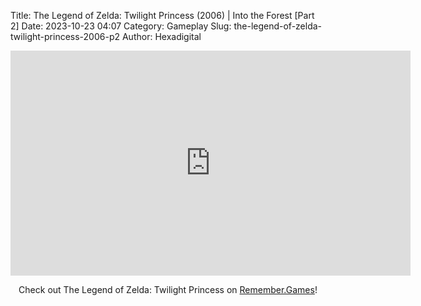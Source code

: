 Title: The Legend of Zelda: Twilight Princess (2006) | Into the Forest [Part 2]
Date: 2023-10-23 04:07
Category: Gameplay
Slug: the-legend-of-zelda-twilight-princess-2006-p2
Author: Hexadigital

<center><iframe src="https://www.youtube.com/embed/NOfuqlKo-Y8?feature=oembed" allow="accelerometer; autoplay; encrypted-media; gyroscope; picture-in-picture" width="640" height="360" frameborder="0"></iframe>

Check out The Legend of Zelda: Twilight Princess on [Remember.Games](https://remember.games/game/1365/the-legend-of-zelda-twilight-princess/)!</center>